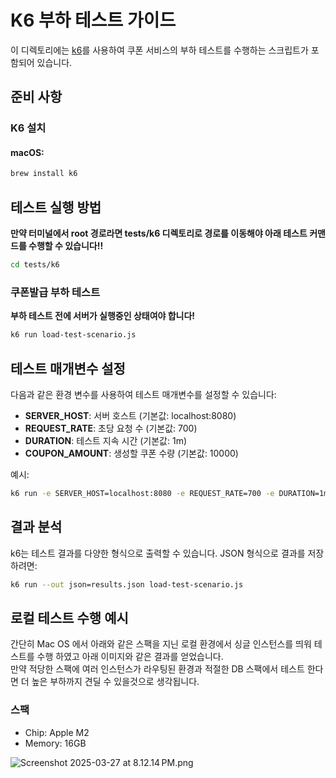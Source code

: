 # K6 부하 테스트 가이드

이 디렉토리에는 [k6](https://k6.io/)를 사용하여 쿠폰 서비스의 부하 테스트를 수행하는 스크립트가 포함되어 있습니다.

## 준비 사항

### K6 설치

#### macOS:
```bash
brew install k6
```

## 테스트 실행 방법

**만약 터미널에서 root 경로라면 tests/k6 디렉토리로 경로를 이동해야 아래 테스트 커맨드를 수행할 수 있습니다!!**
```bash
cd tests/k6
```

### 쿠폰발급 부하 테스트
**부하 테스트 전에 서버가 실행중인 상태여야 합니다!**
```bash
k6 run load-test-scenario.js
```

## 테스트 매개변수 설정

다음과 같은 환경 변수를 사용하여 테스트 매개변수를 설정할 수 있습니다:

- **SERVER_HOST**: 서버 호스트 (기본값: localhost:8080)
- **REQUEST_RATE**: 초당 요청 수 (기본값: 700)
- **DURATION**: 테스트 지속 시간 (기본값: 1m)
- **COUPON_AMOUNT**: 생성할 쿠폰 수량 (기본값: 10000)

예시:
```bash
k6 run -e SERVER_HOST=localhost:8080 -e REQUEST_RATE=700 -e DURATION=1m -e COUPON_AMOUNT=10000 load-test-scenario.js
```

## 결과 분석

k6는 테스트 결과를 다양한 형식으로 출력할 수 있습니다. JSON 형식으로 결과를 저장하려면:

```bash
k6 run --out json=results.json load-test-scenario.js
```

## 로컬 테스트 수행 예시

간단히 Mac OS 에서 아래와 같은 스팩을 지닌 로컬 환경에서 싱글 인스턴스를 띄워 테스트를 수행 하였고 아래 이미지와 같은 결과를 얻었습니다. <br/>
만약 적당한 스팩에 여러 인스턴스가 라우팅된 환경과 적절한 DB 스팩에서 테스트 한다면 더 높은 부하까지 견딜 수 있을것으로 생각됩니다.

### 스팩
- Chip: Apple M2
- Memory: 16GB

![Screenshot 2025-03-27 at 8.12.14 PM.png](../../public/images/Screenshot%202025-03-27%20at%208.12.14%E2%80%AFPM.png)
